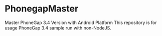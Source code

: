 PhonegapMaster
==============

Master PhoneGap 3.4 Version with Android Platform
This repository is for usage PhoneGap 3.4 sample run with non-NodeJS.
